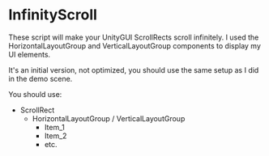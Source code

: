 # InfinityScroll
These script will make your UnityGUI ScrollRects scroll infinitely. I used the HorizontalLayoutGroup and VerticalLayoutGroup components to display my UI elements.

It's an initial version, not optimized, you should use the same setup as I did in the demo scene.

You should use:
   - ScrollRect
     - HorizontalLayoutGroup / VerticalLayoutGroup
       - Item_1
       - Item_2
       - etc.
      
